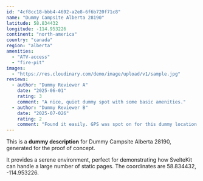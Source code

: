 ```yaml
---
id: "4cf8cc18-bbb4-4692-a2e8-6f6b720f71c8"
name: "Dummy Campsite Alberta 28190"
latitude: 58.834432
longitude: -114.953226
continent: "north-america"
country: "canada"
region: "alberta"
amenities:
  - "ATV-access"
  - "fire-pit"
images:
  - "https://res.cloudinary.com/demo/image/upload/v1/sample.jpg"
reviews:
  - author: "Dummy Reviewer A"
    date: "2025-06-01"
    rating: 3
    comment: "A nice, quiet dummy spot with some basic amenities."
  - author: "Dummy Reviewer B"
    date: "2025-07-026"
    rating: 2
    comment: "Found it easily. GPS was spot on for this dummy location."
---
```


This is a **dummy description** for Dummy Campsite Alberta 28190, generated for the proof of concept.

It provides a serene environment, perfect for demonstrating how SvelteKit can handle a large number of static pages. The coordinates are 58.834432, -114.953226.
